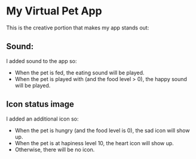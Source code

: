 # My Virtual Pet App

This is the creative portion that makes my app stands out:

## Sound:
I added sound to the app so:
- When the pet is fed, the eating sound will be played.
- When the pet is played with (and the food level > 0), the happy sound will be played.

## Icon status image
I added an additional icon so:
- When the pet is hungry (and the food level is 0), the sad icon will show up.
- When the pet is at hapiness level 10, the heart icon will show up.
- Otherwise, there will be no icon.
